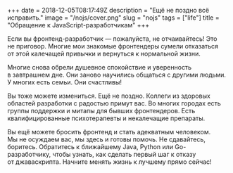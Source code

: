 +++
date = 2018-12-05T08:17:49Z
description = "Ещё не поздно всё исправить."
image = "/nojs/cover.png"
slug = "nojs"
tags = ["life"]
title = "Обращение к JavaScript-разработчикам"
+++

Если вы фронтенд-разработчик — пожалуйста, не отчаивайтесь! Это не приговор. Многие мои знакомые фронтендеры сумели отказаться от этой калечащей привычки и вернуться к нормальной жизни.

Многие снова обрели душевное спокойствие и уверенность в завтрашнем дне. Они заново научились общаться с другими людьми. У многих есть семьи. Они счастливы!

Вы тоже можете измениться. Ещё не поздно. Коллеги из здоровых областей разработки с радостью примут вас. Во многих городах есть группы поддержки и митапы для бывших фронтендеров. Есть квалифицированные психотерапевты и некалечащие препараты.

Вы ещё можете бросить фронтенд и стать адекватным человеком. Мы не осуждаем вас, мы здесь и готовы помочь. Не сдавайтесь, боритесь. Обратитесь к ближайшему Java, Python или Go-разработчику, чтобы узнать, как сделать первый шаг к отказу от джаваскрипта. Начните менять жизнь к лучшему прямо сейчас!
